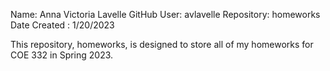 Name: Anna Victoria Lavelle 
GitHub User: avlavelle
Repository: homeworks
Date Created : 1/20/2023

This repository, homeworks, is designed to store all of my homeworks for COE 332 in Spring 2023.
